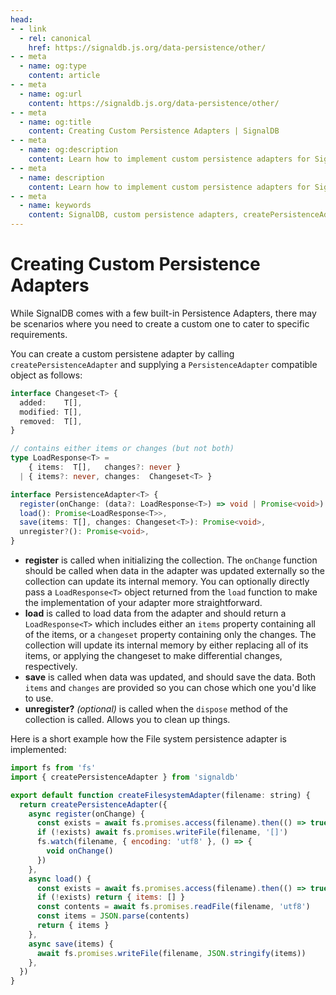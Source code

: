 ```yaml
---
head:
- - link
  - rel: canonical
    href: https://signaldb.js.org/data-persistence/other/
- - meta
  - name: og:type
    content: article
- - meta
  - name: og:url
    content: https://signaldb.js.org/data-persistence/other/
- - meta
  - name: og:title
    content: Creating Custom Persistence Adapters | SignalDB
- - meta
  - name: og:description
    content: Learn how to implement custom persistence adapters for SignalDB to meet specific requirements on a practical example using the File System.
- - meta
  - name: description
    content: Learn how to implement custom persistence adapters for SignalDB to meet specific requirements on a practical example using the File System.
- - meta
  - name: keywords
    content: SignalDB, custom persistence adapters, createPersistenceAdapter, data persistence, File System adapter, JavaScript, TypeScript, data storage, adapter implementation, SignalDB extensions
---
```

# Creating Custom Persistence Adapters

While SignalDB comes with a few built-in Persistence Adapters, there may be scenarios where you need to create a custom one to cater to specific requirements.

You can create a custom persistene adapter by calling `createPersistenceAdapter` and supplying a `PersistenceAdapter` compatible object as follows:

```ts
interface Changeset<T> {
  added:    T[],
  modified: T[],
  removed:  T[],
}

// contains either items or changes (but not both)
type LoadResponse<T> =
    { items:  T[],   changes?: never }
  | { items?: never, changes:  Changeset<T> }

interface PersistenceAdapter<T> {
  register(onChange: (data?: LoadResponse<T>) => void | Promise<void>): Promise<void>,
  load(): Promise<LoadResponse<T>>,
  save(items: T[], changes: Changeset<T>): Promise<void>,
  unregister?(): Promise<void>,
}
```

* **register** is called when initializing the collection.  The `onChange` function should be called when data in the adapter was updated externally so the collection can update its internal memory. You can optionally directly pass a `LoadResponse<T>` object returned from the `load` function to make the implementation of your adapter more straightforward.
* **load** is called to load data from the adapter and should return a `LoadResponse<T>` which includes either an `items` property containing all of the items, or a `changeset` property containing only the changes.  The collection will update its internal memory by either replacing all of its items, or applying the changeset to make differential changes, respectively.
* **save** is called when data was updated, and should save the data.  Both `items` and `changes` are provided so you can chose which one you'd like to use.
* **unregister?** *(optional)* is called when the `dispose` method of the collection is called. Allows you to clean up things.

Here is a short example how the File system persistence adapter is implemented:

```js
import fs from 'fs'
import { createPersistenceAdapter } from 'signaldb'

export default function createFilesystemAdapter(filename: string) {
  return createPersistenceAdapter({
    async register(onChange) {
      const exists = await fs.promises.access(filename).then(() => true).catch(() => false)
      if (!exists) await fs.promises.writeFile(filename, '[]')
      fs.watch(filename, { encoding: 'utf8' }, () => {
        void onChange()
      })
    },
    async load() {
      const exists = await fs.promises.access(filename).then(() => true).catch(() => false)
      if (!exists) return { items: [] }
      const contents = await fs.promises.readFile(filename, 'utf8')
      const items = JSON.parse(contents)
      return { items }
    },
    async save(items) {
      await fs.promises.writeFile(filename, JSON.stringify(items))
    },
  })
}
```
